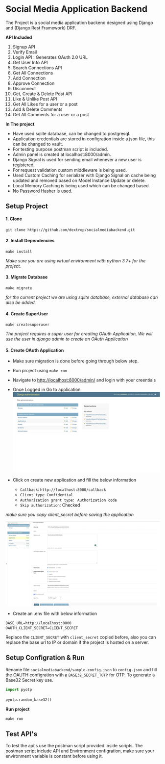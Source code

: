 # Social Media Application Backend

The Project is a social media application backend designed using Django and (Django Rest Framework) DRF.

**API Included**

1. Signup API
2. Verify Email
3. Login API : Generates OAuth 2.0 URL
4. Get User Info API
5. Search Connections API
6. Get All Connections
7. Add Connection
8. Approve Connection
9. Disconnect
10. Get, Create & Delete Post API
11. Like & Unlike Post API
12. Get All Likes for a user or a post
13. Add & Delete Comments 
14. Get All Comments for a user or a post

**In The project**

- Have used sqlite database, can be changed to postgresql.
- Application credentials are stored in configration inside a json file, this can be changed to vault.
- For testing purpose postman script is included.
- Admin panel is created at localhost:8000/admin.
- Django Signal is used for sending email whenever a new user is registered.
- For request validation custom middleware is being used. 
- Used Custom Caching for serializer with Django Signal on cache being updated and removed based on Model Instance Update or delete.
- Local Memory Caching is being used which can be changed based.
- No Password Hasher is used.

## Setup Project

#### 1. Clone

```shell
git clone https://github.com/dextrop/socialmediabackend.git
```

#### 2. Install Dependencies

```shell
make install
```
*Make sure you are using virtual environment with python 3.7+ for the project.*


#### 3. Migrate Database

```shell
make migrate
```

*for the current project we are using sqlite database, external database can also be added.*


#### 4. Create SuperUser

```shell
make createsuperuser
```

*The project requires a super user for creating OAuth Application, We will use the user in django admin to create an OAuth Application*

#### 5. Create OAuth Application

- Make sure migration is done before going through below step.
- Run project using `make run`
- Navigate to [http://localhost:8000/admin/](http://localhost:8000/admin/) and login with your creentials

- Once Logged in Go to application
![admin](images/adminpanel.png)

- Click on create new application and fill the below information
  - `Callback`: `http://localhost:8000/callback`
  - `Client type`: `Confidential`
  - `Authorization grant type`: ` Authorization code`
  - `Skip authorization`: Checked

*make sure you copy client_secret before saving the application*

![admin](images/create_oauth_app.png)

- Create an .env file with below information

```
BASE_URL=http://localhost:8000
OAUTH_CLIENT_SECRET=CLIENT_SECRET
```

Replace the `CLIENT_SECRET` with `client_secret` copied before, also you can replace the base url to IP or domain if the project is hosted on a server.

## Setup Configration & Run

Rename file `socialmediabackend/sample-config.json` to `config.json` and fill the OAUTH configration with a `BASE32_SECRET_TOTP` for OTP. 
To generate a Base32 Secret key use.

```python
import pyotp

pyotp.random_base32()

```

**Run project**

```shell
make run
```

## Test API's

To test the api's use the postman script provided inside scripts. The postman script include API and Environment configration, make sure your environment variable is constant before using it.
